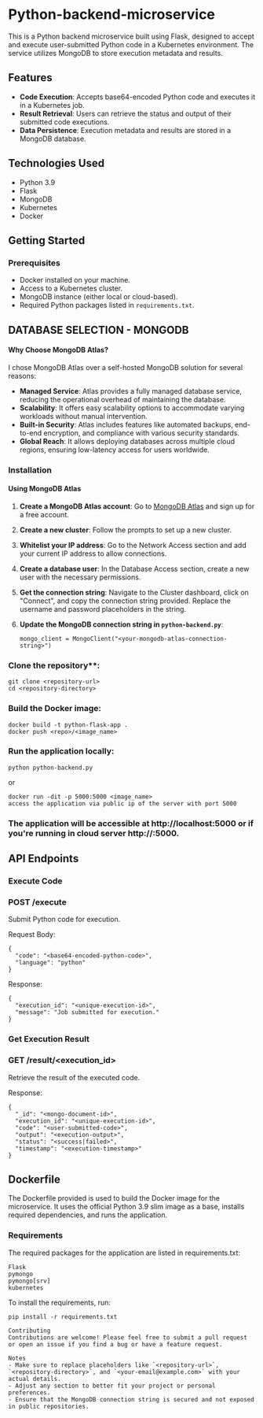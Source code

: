 # Python-backend-microservice


This is a Python backend microservice built using Flask, designed to accept and execute user-submitted Python code in a Kubernetes environment. The service utilizes MongoDB to store execution metadata and results.

## Features

- **Code Execution**: Accepts base64-encoded Python code and executes it in a Kubernetes job.
- **Result Retrieval**: Users can retrieve the status and output of their submitted code executions.
- **Data Persistence**: Execution metadata and results are stored in a MongoDB database.

## Technologies Used

- Python 3.9
- Flask
- MongoDB
- Kubernetes
- Docker

## Getting Started

### Prerequisites

- Docker installed on your machine.
- Access to a Kubernetes cluster.
- MongoDB instance (either local or cloud-based).
- Required Python packages listed in `requirements.txt`.

## DATABASE SELECTION - MONGODB
#### Why Choose MongoDB Atlas?

I chose MongoDB Atlas over a self-hosted MongoDB solution for several reasons:

- **Managed Service**: Atlas provides a fully managed database service, reducing the operational overhead of maintaining the database.
- **Scalability**: It offers easy scalability options to accommodate varying workloads without manual intervention.
- **Built-in Security**: Atlas includes features like automated backups, end-to-end encryption, and compliance with various security standards.
- **Global Reach**: It allows deploying databases across multiple cloud regions, ensuring low-latency access for users worldwide.


### Installation

#### Using MongoDB Atlas

1. **Create a MongoDB Atlas account**: Go to [MongoDB Atlas](https://www.mongodb.com/cloud/atlas) and sign up for a free account.

2. **Create a new cluster**: Follow the prompts to set up a new cluster.

3. **Whitelist your IP address**: Go to the Network Access section and add your current IP address to allow connections.

4. **Create a database user**: In the Database Access section, create a new user with the necessary permissions.

5. **Get the connection string**: Navigate to the Cluster dashboard, click on "Connect", and copy the connection string provided. Replace the username and password placeholders in the string.

6. **Update the MongoDB connection string in `python-backend.py`**:

   ```
   mongo_client = MongoClient("<your-mongodb-atlas-connection-string>")
   ```

### Clone the repository**:

   ```
   git clone <repository-url>
   cd <repository-directory>
   ```


### Build the Docker image:
```
docker build -t python-flask-app .
docker push <repo>/<image_name>
```
### Run the application locally:
```
python python-backend.py
```
or
```
docker run -dit -p 5000:5000 <image_name>
access the application via public ip of the server with port 5000
```
### The application will be accessible at http://localhost:5000 or if you're running in cloud server http://<public ip>:5000.

## API Endpoints

### Execute Code
### POST /execute

Submit Python code for execution.

Request Body:
```
{
  "code": "<base64-encoded-python-code>",
  "language": "python"
}
```
Response:
```
{
  "execution_id": "<unique-execution-id>",
  "message": "Job submitted for execution."
}
```

### Get Execution Result
### GET /result/<execution_id>

Retrieve the result of the executed code.

Response:
```
{
  "_id": "<mongo-document-id>",
  "execution_id": "<unique-execution-id>",
  "code": "<user-submitted-code>",
  "output": "<execution-output>",
  "status": "<success|failed>",
  "timestamp": "<execution-timestamp>"
}
```

## Dockerfile
The Dockerfile provided is used to build the Docker image for the microservice. It uses the official Python 3.9 slim image as a base, installs required dependencies, and runs the application.

### Requirements
The required packages for the application are listed in requirements.txt:
```
Flask
pymongo
pymongo[srv]
kubernetes
```

To install the requirements, run:
```
pip install -r requirements.txt
```


```
Contributing
Contributions are welcome! Please feel free to submit a pull request or open an issue if you find a bug or have a feature request.

Notes
- Make sure to replace placeholders like `<repository-url>`, `<repository-directory>`, and `<your-email@example.com>` with your actual details.
- Adjust any section to better fit your project or personal preferences.
- Ensure that the MongoDB connection string is secured and not exposed in public repositories.
```
